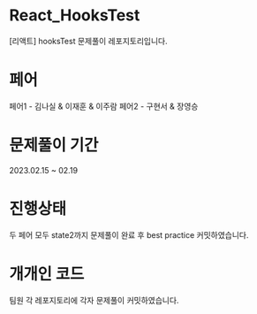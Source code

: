 # React_HooksTest
[리액트] hooksTest 문제풀이 레포지토리입니다.

# 페어
페어1 - 김나실 & 이재훈 & 이주람
페어2 - 구현서 & 장영승

# 문제풀이 기간
2023.02.15 ~ 02.19

# 진행상태
두 페어 모두 state2까지 문제풀이 완료 후 best practice 커밋하였습니다.

# 개개인 코드
팀원 각 레포지토리에 각자 문제풀이 커밋하였습니다.
